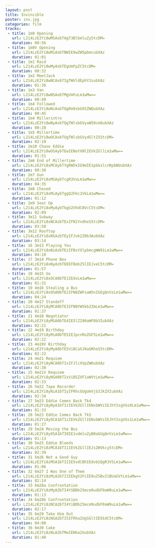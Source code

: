 ```yaml
---
layout: post
title: Invincible 
poster: inv.jpg
categories: film
tracks:
 - title: 1m0 Opening
   url: L214LzE2Yi8wMSAxbTAgT3BlbmluZy5tcDM=
   duration: 00:56
 - title: 1m0V Opening
   url: L214LzE2Yi8wMiAxbTBWIE9wZW5pbmcubXAz
   duration: 01:01
 - title: 1m1 Raid
   url: L214LzE2Yi8wMyAxbTEgUmFpZC5tcDM=
   duration: 00:32
 - title: 1m2 MeetJack
   url: L214LzE2Yi8wNCAxbTIgTWVldEphY2subXAz
   duration: 01:36
 - title: 1m3 Van
   url: L214LzE2Yi8wNSAxbTMgVmFuLm1wMw==
   duration: 00:49
 - title: 1m4 Followed
   url: L214LzE2Yi8wNiAxbTQgRm9sbG93ZWQubXAz
   duration: 00:45
 - title: 1m4 Millerintro
   url: L214LzE2Yi8wNyAxbTQgTWlsbGVyaW50cm8ubXAz
   duration: 00:20
 - title: 1m5 Millertime
   url: L214LzE2Yi8wOCAxbTUgTWlsbGVydGltZS5tcDM=
   duration: 02:10
 - title: 2m10 Chase Eddie
   url: L214LzE2Yi8wOSAybTEwIENoYXNlIEVkZGllLm1wMw==
   duration: 01:51
 - title: 2m6 End of Millertime
   url: L214LzE2Yi8xMCAybTYgRW5kIG9mIE1pbGxlcnRpbWUubXAz
   duration: 00:38
 - title: 2m7 Gun
   url: L214LzE2Yi8xMSAybTcgR3VuLm1wMw==
   duration: 04:35
 - title: 2m8 Chased
   url: L214LzE2Yi8xMiAybTggQ2hhc2VkLm1wMw==
   duration: 01:12
 - title: 2m9 Seat Up
   url: L214LzE2Yi8xMyAybTkgU2VhdCBVcC5tcDM=
   duration: 02:09
 - title: 3m11 Subway
   url: L214LzE2Yi8xNCAzbTExIFN1YndheS5tcDM=
   duration: 03:58
 - title: 3m12 Rooftop
   url: L214LzE2Yi8xNSAzbTEyIFJvb2Z0b3AubXAz
   duration: 03:14
 - title: 16 3m13 Playing You
   url: L214LzE2Yi8xNiAzbTEzIFBsYXlpbmcgWW91Lm1wMw==
   duration: 04:10
 - title: 17 3m14 Phone Box
   url: L214LzE2Yi8xNyAzbTE0IFBob25lIEJveC5tcDM=
   duration: 01:57
 - title: 18 4m15 Go
   url: L214LzE2Yi8xOCA0bTE1IEdvLm1wMw==
   duration: 01:31
 - title: 19 4m16 Stealing a Bus
   url: L214LzE2Yi8xOSA0bTE2IFN0ZWFsaW5nIGEgQnVzLm1wMw==
   duration: 04:24
 - title: 20 4m17 Standoff 
   url: L214LzE2Yi8yMCA0bTE3IFN0YW5kb2ZmLm1wMw==
   duration: 01:37
 - title: 21 4m18 Negotiator
   url: L214LzE2Yi8yMSA0bTE4IE5lZ290aWF0b3IubXAz
   duration: 02:21
 - title: 22 4m19 Birthday
   url: L214LzE2Yi8yMiA0bTE5IEJpcnRoZGF5Lm1wMw==
   duration: 02:22
 - title: 23 4m19V Birthday
   url: L214LzE2Yi8yMyA0bTE5ViBCaXJ0aGRheS5tcDM=
   duration: 02:22
 - title: 24 4m21 Requiem
   url: L214LzE2Yi8yNCA0bTIxIFJlcXVpZW0ubXAz
   duration: 02:38
 - title: 25 4m21V Requiem
   url: L214LzE2Yi8yNSA0bTIxViBSZXF1aWVtLm1wMw==
   duration: 02:33
 - title: 26 5m22 Tape Recorder
   url: L214LzE2Yi8yNiA1bTIyIFRhcGUgUmVjb3JkZXIubXAz
   duration: 02:34
 - title: 27 5m23 Eddie Comes Back Tk4
   url: L214LzE2Yi8yNyA1bTIzIEVkZGllIENvbWVzIEJhY2sgVGs0Lm1wMw==
   duration: 01:33
 - title: 28 5m23 Eddie Comes Back Tk5
   url: L214LzE2Yi8yOCA1bTIzIEVkZGllIENvbWVzIEJhY2sgVGs1Lm1wMw==
   duration: 01:27
 - title: 29 5m24 Moving the Bus
   url: L214LzE2Yi8yOSA1bTI0IE1vdmluZyB0aGUgQnVzLm1wMw==
   duration: 01:13
 - title: 30 5m25 Eddie Bleeds
   url: L214LzE2Yi8zMCA1bTI1IEVkZGllIEJsZWVkcy5tcDM=
   duration: 02:39
 - title: 31 5m26 Not a Good Guy
   url: L214LzE2Yi8zMSA1bTI2IE5vdCBhIEdvb2QgR3V5Lm1wMw==
   duration: 01:06
 - title: 32 6m27 I Was One of Them
   url: L214LzE2Yi8zMiA2bTI3IEkgV2FzIE9uZSBvZiBUaGVtLm1wMw==
   duration: 02:14
 - title: 33 6m28a Confrontation
   url: L214LzE2Yi8zMyA2bTI4YSBDb25mcm9udGF0aW9uLm1wMw==
   duration: 01:13
 - title: 34 6m28b Confrontation
   url: L214LzE2Yi8zNCA2bTI4YiBDb25mcm9udGF0aW9uLm1wMw==
   duration: 02:17
 - title: 35 6m29 Take Him Out
   url: L214LzE2Yi8zNSA2bTI5IFRha2UgSGltIE91dC5tcDM=
   duration: 04:00
 - title: 36 6m30 Cake
   url: L214LzE2Yi8zNiA2bTMwIENha2UubXAz
   duration: 01:40
---
```

